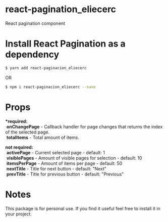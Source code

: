 # react-pagination_eliecerc
  React pagination component

# Install React Pagination as a dependency

``` bash
$ yarn add react-paginacion_eliecerc
```
OR
``` bash
$ npm i react-paginacion_eliecerc --save
```

# Props

<strong>*required:</strong><br />
&nbsp;<strong>onChangePage</strong> - Callback handler for page changes that returns the index of the selected page.<br />
&nbsp;<strong>totalItems</strong> - Total amount of items.<br />

<strong>not required:</strong><br />
&nbsp;<strong>activePage</strong> - Current selected page - default: 1<br />
&nbsp;<strong>visiblePages</strong> - Amount of visible pages for selection - default: 10<br />
&nbsp;<strong>itemsPerPage</strong> - Amount of items per page - default: 50<br />
&nbsp;<strong>nextTitle</strong> - Title for next button - default: "Next"<br />
&nbsp;<strong>prevTitle</strong> - Title for previous button - default: "Previous"

# Notes
This package is for personal use. If you find it useful feel free to install it in your project.